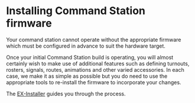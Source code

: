 # Installing Command Station firmware

Your command station cannot operate without the appropriate firmware which must be configured in advance to suit the hardware target.

Once your initial Command Station build is operating, you will almost certainly wish to make use of additional features such as defining turnouts, rosters, signals, routes, animations and other varied accessories. In each case, we make it as simple as possible but you do need to use the appropriate tools to re-install the firmware to incorporate your changes.

The [EX-Installer](/installer/1-installer.md) guides you through the process.
